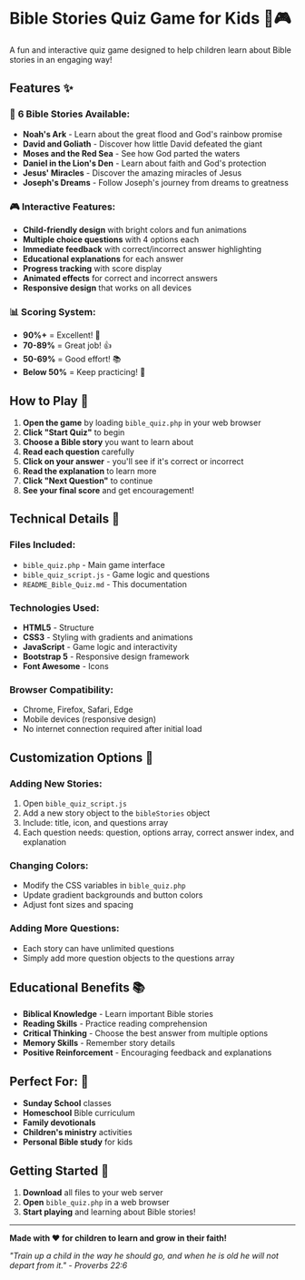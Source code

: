 # Bible Stories Quiz Game for Kids 📖🎮

A fun and interactive quiz game designed to help children learn about Bible stories in an engaging way!

## Features ✨

### 🎯 **6 Bible Stories Available:**
- **Noah's Ark** - Learn about the great flood and God's rainbow promise
- **David and Goliath** - Discover how little David defeated the giant
- **Moses and the Red Sea** - See how God parted the waters
- **Daniel in the Lion's Den** - Learn about faith and God's protection
- **Jesus' Miracles** - Discover the amazing miracles of Jesus
- **Joseph's Dreams** - Follow Joseph's journey from dreams to greatness

### 🎮 **Interactive Features:**
- **Child-friendly design** with bright colors and fun animations
- **Multiple choice questions** with 4 options each
- **Immediate feedback** with correct/incorrect answer highlighting
- **Educational explanations** for each answer
- **Progress tracking** with score display
- **Animated effects** for correct and incorrect answers
- **Responsive design** that works on all devices

### 📊 **Scoring System:**
- **90%+** = Excellent! 🌟
- **70-89%** = Great job! 👍
- **50-69%** = Good effort! 📚
- **Below 50%** = Keep practicing! 💪

## How to Play 🎯

1. **Open the game** by loading `bible_quiz.php` in your web browser
2. **Click "Start Quiz"** to begin
3. **Choose a Bible story** you want to learn about
4. **Read each question** carefully
5. **Click on your answer** - you'll see if it's correct or incorrect
6. **Read the explanation** to learn more
7. **Click "Next Question"** to continue
8. **See your final score** and get encouragement!

## Technical Details 🔧

### Files Included:
- `bible_quiz.php` - Main game interface
- `bible_quiz_script.js` - Game logic and questions
- `README_Bible_Quiz.md` - This documentation

### Technologies Used:
- **HTML5** - Structure
- **CSS3** - Styling with gradients and animations
- **JavaScript** - Game logic and interactivity
- **Bootstrap 5** - Responsive design framework
- **Font Awesome** - Icons

### Browser Compatibility:
- Chrome, Firefox, Safari, Edge
- Mobile devices (responsive design)
- No internet connection required after initial load

## Customization Options 🎨

### Adding New Stories:
1. Open `bible_quiz_script.js`
2. Add a new story object to the `bibleStories` object
3. Include: title, icon, and questions array
4. Each question needs: question, options array, correct answer index, and explanation

### Changing Colors:
- Modify the CSS variables in `bible_quiz.php`
- Update gradient backgrounds and button colors
- Adjust font sizes and spacing

### Adding More Questions:
- Each story can have unlimited questions
- Simply add more question objects to the questions array

## Educational Benefits 📚

- **Biblical Knowledge** - Learn important Bible stories
- **Reading Skills** - Practice reading comprehension
- **Critical Thinking** - Choose the best answer from multiple options
- **Memory Skills** - Remember story details
- **Positive Reinforcement** - Encouraging feedback and explanations

## Perfect For: 👥

- **Sunday School** classes
- **Homeschool** Bible curriculum
- **Family devotionals**
- **Children's ministry** activities
- **Personal Bible study** for kids

## Getting Started 🚀

1. **Download** all files to your web server
2. **Open** `bible_quiz.php` in a web browser
3. **Start playing** and learning about Bible stories!

---

**Made with ❤️ for children to learn and grow in their faith!**

*"Train up a child in the way he should go, and when he is old he will not depart from it." - Proverbs 22:6* 